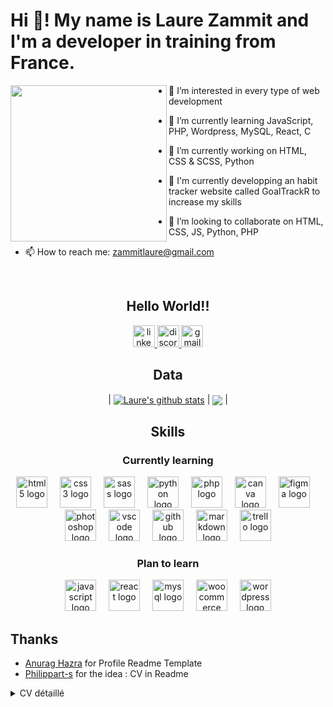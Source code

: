<h1 align="left">Hi 👋! My name is Laure Zammit and I'm a developer in training from France.</h1>

<img align="left" height="250" src="https://res.cloudinary.com/practicaldev/image/fetch/s--O0u1bNHs--/c_limit%2Cf_auto%2Cfl_progressive%2Cq_66%2Cw_880/https://miro.medium.com/max/1400/0%2APXf5ge7QCN9Ga_CL.gif"  />

<div>
  
- 👀 I’m interested in every type of web development

- 🌱 I’m currently learning JavaScript, PHP, Wordpress, MySQL, React, C
- 🔭 I’m currently working on HTML, CSS & SCSS, Python
- 💪 I'm currently developping an habit tracker website called GoalTrackR to increase my skills

- 🤝 I’m looking to collaborate on HTML, CSS, JS, Python, PHP

<!-- - 🤔 I’m looking for help with ... -->
<!-- - 💬 Ask me about ... -->
- 📫 How to reach me: zammitlaure@gmail.com
</div>

<br>

<h2 align="center">Hello World!!</h2>

<div align="center">
  <a href="https://www.linkedin.com/in/laure-zammit-84a3b3150/" target="_blank">
    <img src="https://img.shields.io/static/v1?message=LinkedIn&logo=linkedin&label=&color=0077B5&logoColor=white&labelColor=&style=for-the-badge" height="35" alt="linkedin logo"  />
  </a>
  <a href="._loly_." target="_blank">
    <img src="https://img.shields.io/static/v1?message=Discord&logo=discord&label=&color=7289DA&logoColor=white&labelColor=&style=for-the-badge" height="35" alt="discord logo"  />
  </a>
  <a href="zammitlaure@gmail.com" target="_blank">
    <img src="https://img.shields.io/static/v1?message=Gmail&logo=gmail&label=&color=D14836&logoColor=white&labelColor=&style=for-the-badge" height="35" alt="gmail logo"  />
  </a>
</div>

<h2 align="center"> Data </h2>

<div align="center">

  | <a href="https://github.com/LaureZammit/github-readme-stats"><img align="center" src="https://github-readme-stats.vercel.app/api?username=LaureZammit&show_icons=true&include_all_commits=true&theme=buefy&hide_border=true" alt="Laure's github stats" /></a> | <a href="https://github.com/LaureZammit/github-readme-stats"><img align="center" src="https://github-readme-stats.vercel.app/api/top-langs/?username=LaureZammit&layout=compact&theme=buefy&hide_border=true" /></a> |
  
</div>

##

<h2 align="center"> Skills </h2>

<div align="center">
<h3>Currently learning</h3>
<img src="https://cdn.jsdelivr.net/gh/devicons/devicon/icons/html5/html5-original.svg" height="50" alt="html5 logo"  /> <img width="12" /> <img src="https://cdn.jsdelivr.net/gh/devicons/devicon/icons/css3/css3-original.svg" height="50" alt="css3 logo"  /> <img width="12" /> <img src="https://cdn.jsdelivr.net/gh/devicons/devicon/icons/sass/sass-original.svg" height="50" alt="sass logo"  /> <img width="12" /> <img src="https://cdn.jsdelivr.net/gh/devicons/devicon/icons/python/python-original.svg" height="50" alt="python logo"  /> <img width="12" /> <img src="https://cdn.jsdelivr.net/gh/devicons/devicon/icons/php/php-original.svg" height="50" alt="php logo"  /> <img width="12" /> <img src="https://cdn.jsdelivr.net/gh/devicons/devicon/icons/canva/canva-original.svg" height="50" alt="canva logo"  /> <img width="12" /> <img src="https://cdn.jsdelivr.net/gh/devicons/devicon/icons/figma/figma-original.svg" height="50" alt="figma logo"  /> <img width="12" /> <img src="https://cdn.jsdelivr.net/gh/devicons/devicon/icons/photoshop/photoshop-plain.svg" height="50" alt="photoshop logo"  /> <img width="12" /> <img src="https://cdn.jsdelivr.net/gh/devicons/devicon/icons/vscode/vscode-original.svg" height="50" alt="vscode logo"  /> <img width="12" /> <img src="https://cdn.jsdelivr.net/gh/devicons/devicon/icons/github/github-original.svg" height="50" alt="github logo"  /> <img width="12" /> <img src="https://cdn.jsdelivr.net/gh/devicons/devicon/icons/markdown/markdown-original.svg" height="50" alt="markdown logo"  /> <img width="12" /> <img src="https://cdn.jsdelivr.net/gh/devicons/devicon/icons/trello/trello-plain.svg" height="50" alt="trello logo"  />
</div>

<div align="center">
<h3>Plan to learn</h3>
<img src="https://cdn.jsdelivr.net/gh/devicons/devicon/icons/javascript/javascript-original.svg" height="50" alt="javascript logo"  /> <img width="12" /> <img src="https://cdn.jsdelivr.net/gh/devicons/devicon/icons/react/react-original.svg" height="50" alt="react logo"  /> <img width="12" /> <img src="https://cdn.jsdelivr.net/gh/devicons/devicon/icons/mysql/mysql-original.svg" height="50" alt="mysql logo"  /> <img width="12" /> <img src="https://cdn.jsdelivr.net/gh/devicons/devicon/icons/woocommerce/woocommerce-original.svg" height="50" alt="woocommerce logo"  /> <img width="12" /> <img src="https://cdn.jsdelivr.net/gh/devicons/devicon/icons/wordpress/wordpress-original.svg" height="50" alt="wordpress logo"  />
</div>

<!--
  <div align="left">
    <h3>Front-end</h3>
    <img src="https://cdn.jsdelivr.net/gh/devicons/devicon/icons/html5/html5-original.svg" height="30" alt="html5 logo"  />
    <img width="12" />
    <img src="https://cdn.jsdelivr.net/gh/devicons/devicon/icons/css3/css3-original.svg" height="30" alt="css3 logo"  />
    <img width="12" />
    <img src="https://cdn.jsdelivr.net/gh/devicons/devicon/icons/sass/sass-original.svg" height="30" alt="sass logo"  />
    <img width="12" />
  </div>
  
  <div align="left">
    <h3>Front & Back</h3>
    <img src="https://cdn.jsdelivr.net/gh/devicons/devicon/icons/javascript/javascript-original.svg" height="30" alt="javascript logo"  />
    <img width="12" />
    <img src="https://cdn.jsdelivr.net/gh/devicons/devicon/icons/react/react-original.svg" height="30" alt="react logo"  />
    <img width="12" />
  </div>

<div align="left">
  <h3>Back-end</h3>
  <img src="https://cdn.jsdelivr.net/gh/devicons/devicon/icons/python/python-original.svg" height="30" alt="python logo"  />
  <img width="12" />
  <img src="https://cdn.jsdelivr.net/gh/devicons/devicon/icons/php/php-original.svg" height="30" alt="php logo"  />
  <img width="12" />
</div>

<div align="left">
  <h3>Base de données</h3>
  <img src="https://cdn.jsdelivr.net/gh/devicons/devicon/icons/mysql/mysql-original.svg" height="30" alt="mysql logo"  />
  <img width="12" />
</div>

<div align="left">
  <h3>Design</h3>
  <img src="https://cdn.jsdelivr.net/gh/devicons/devicon/icons/canva/canva-original.svg" height="30" alt="canva logo"  />
  <img width="12" />
  <img src="https://cdn.jsdelivr.net/gh/devicons/devicon/icons/figma/figma-original.svg" height="30" alt="figma logo"  />
  <img width="12" />
  <img src="https://cdn.jsdelivr.net/gh/devicons/devicon/icons/photoshop/photoshop-plain.svg" height="30" alt="photoshop logo"  />
  <img width="12" />
</div>

<div align="left">
  <h3>CMS</h3>
  <img src="https://cdn.jsdelivr.net/gh/devicons/devicon/icons/woocommerce/woocommerce-original.svg" height="30" alt="woocommerce logo"  />
  <img width="12" />
  <img src="https://cdn.jsdelivr.net/gh/devicons/devicon/icons/wordpress/wordpress-original.svg" height="30" alt="wordpress logo"  />
</div>

<div align="left">
  <h3>Autres</h3>
  <img src="https://cdn.jsdelivr.net/gh/devicons/devicon/icons/vscode/vscode-original.svg" height="30" alt="vscode logo"  />
  <img width="12" />
  <img src="https://cdn.jsdelivr.net/gh/devicons/devicon/icons/github/github-original.svg" height="30" alt="github logo"  />
  <img width="12" />
  <img src="https://cdn.jsdelivr.net/gh/devicons/devicon/icons/markdown/markdown-original.svg" height="30" alt="markdown logo"  />
  <img width="12" />
  <img src="https://cdn.jsdelivr.net/gh/devicons/devicon/icons/trello/trello-plain.svg" height="30" alt="trello logo"  />
  <img width="12" />
</div>
-->

##

## Thanks
* [Anurag Hazra](https://github.com/anuraghazra) for Profile Readme Template
* [Philippart-s](https://github.com/philippart-s/philippart-s/blob/main/README.md) for the idea : CV in Readme

<details>
    <summary>
        CV détaillé
    </summary>

## EXPERIENCE PROFESSIONNELLE

### 2019 - 2022 | Assitante de Direction | Pharmacie des Olives, Marseille

* Gestion administrative, commerciale
* Gestion des ressources humaines
* Gestion de la crise sanitaire COVID19

### 2017 - 2019 | Assistante de Manager | EDF-DIPDE, Marseille

* Secrétariat d'Etat-major
* Animatrice du réseau des alternantes (2018-2019)
* Soutien aux managers et gestion administrative

### 2017 - 2018 | Préparatrice en pharmacie - Temps partiel | Pharmacie des Olives, Marseille

* Gestion administrative et commerciale

### 2010 - 2017 | Préparatrice en pharmacie | Pharmacie des Olives, Marseille

* Gestion administrative et commerciale

### 2010 - 2017 | Manutentionnaire - Intérim | H&M, Marseille

## FORMATION

### 2023 | Développement Web | La Plateforme, Brignoles

* Langages informatiques
<div align="left">
<img src="https://cdn.jsdelivr.net/gh/devicons/devicon/icons/html5/html5-original.svg" height="20" alt="html5 logo"  /> <img src="https://cdn.jsdelivr.net/gh/devicons/devicon/icons/css3/css3-original.svg" height="20" alt="css3 logo"  /> <img src="https://cdn.jsdelivr.net/gh/devicons/devicon/icons/sass/sass-original.svg" height="20" alt="sass logo"  /> <img src="https://cdn.jsdelivr.net/gh/devicons/devicon/icons/javascript/javascript-original.svg" height="20" alt="javascript logo"  /> <img src="https://cdn.jsdelivr.net/gh/devicons/devicon/icons/python/python-original.svg" height="20" alt="python logo"  /> <img src="https://cdn.jsdelivr.net/gh/devicons/devicon/icons/php/php-original.svg" height="20" alt="php logo"  /> <img src="https://cdn.jsdelivr.net/gh/devicons/devicon/icons/mysql/mysql-original.svg" height="20" alt="mysql logo"  />  <img src="https://cdn.jsdelivr.net/gh/devicons/devicon/icons/figma/figma-original.svg" height="20" alt="figma logo"  /> <img src="https://cdn.jsdelivr.net/gh/devicons/devicon/icons/woocommerce/woocommerce-original.svg" height="20" alt="woocommerce logo"  /> <img src="https://cdn.jsdelivr.net/gh/devicons/devicon/icons/wordpress/wordpress-original.svg" height="20" alt="wordpress logo"  /> <img src="https://cdn.jsdelivr.net/gh/devicons/devicon/icons/vscode/vscode-original.svg" height="20" alt="vscode logo"  /> <img src="https://cdn.jsdelivr.net/gh/devicons/devicon/icons/github/github-original.svg" height="20" alt="github logo"  /> <img src="https://cdn.jsdelivr.net/gh/devicons/devicon/icons/markdown/markdown-original.svg" height="20" alt="markdown logo"  />
</div>

### 2017 - 2019 | BTS Assistante de manager, Institut La Forbine, Aubagne
* Alternance

### 2010 - 2012 | BP Préparatrice en pharmacie, CFA Marseille
* Alternance

### Langues

* FR : Langue maternelle
* EN : Niveau B1, pratique occasionnelle
  
</details>

